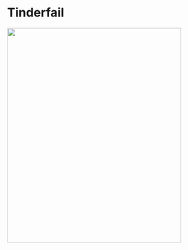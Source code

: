 # Tinderfail
<img src="https://github.com/ntedgi/Tinderfail/blob/master/1.gif" width="404" height="500">
